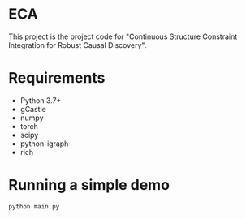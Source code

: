 # ECA
This project is the project code for "Continuous Structure Constraint Integration for Robust Causal Discovery".

# Requirements
- Python 3.7+
- gCastle
- numpy
- torch
- scipy
- python-igraph
- rich
# Running a simple demo
`python main.py`

